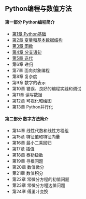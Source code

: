 ## Python编程与数值方法
#### 第一部分 Python编程简介
- [第1章 Python基础](chapter1.md)
- [第2章 变量和基本数据结构](chapter2.md)
- [第3章 函数](chapter3.md)
- [第4章 分支语句](chapter4.md)
- [第5章 迭代](chapter5.md)
- 第6章 递归
- 第7章 面向对象编程
- 第8章 复杂度
- 第9章 数字的表示
- 第10章 错误、良好的编程实践和调试
- 第11章 读写数据
- 第12章 可视化和绘图
- 第13章 Python并行化
#### 第二部分 数字方法简介
- 第14章 线性代数和线性方程组
- 第15章 特征值和特征向量
- 第16章 最小二乘回归
- 第17章 插值
- 第18章 泰勒级数
- 第19章 寻根问题
- 第20章 数值微分
- 第21章 数值积分
- 第22章 常微分方程的初值问题
- 第23章 常微分方程边值问题
- 第24章 傅里叶变换
